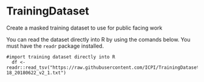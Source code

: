 # TrainingDataset
Create a masked training dataset to use for public facing work

You can read the dataset directly into R by using the comands below. You must have the `readr` package installed.

```
#import training dataset directly into R
  df <- readr::read_tsv("https://raw.githubusercontent.com/ICPI/TrainingDataset/master/Output/MER_Structured_TRAINING_Dataset_PSNU_IM_FY17-18_20180622_v2_1.txt")

```
